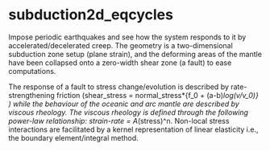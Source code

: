 # subduction2d_eqcycles
 
Impose periodic earthquakes and see how the system responds to it by accelerated/decelerated creep. The geometry is a two-dimensional subduction zone setup (plane strain), and the deforming areas of the mantle have been collapsed onto a zero-width shear zone (a fault) to ease computations.

The response of a fault to stress change/evolution is described by rate-strengthening friction (shear_stress = normal_stress*{f_0 + (a-b)*log(v/v_0)} ) while the behaviour of the oceanic and arc mantle are described by viscous rheology. The viscous rheology is defined through the following power-law relationship: strain-rate = A*(stress)^n. Non-local stress interactions are facilitated by a kernel representation of linear elasticity i.e., the boundary element/integral method.

